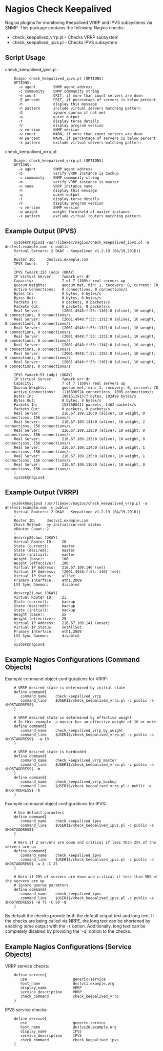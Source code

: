 Nagios Check Keepalived
=======================
Nagios plugins for monitoring Keepalived VRRP and IPVS subsystems via SNMP. This package contains the following Nagios checks:
* check_keepalived_vrrp.pl - Checks VRRP subsystem
* check_keepalived_ipvs.pl - Checks IPVS subsystem

Script Usage
------------

check_keepalived_ipvs.pl:

        Usage: check_keepalived_ipvs.pl [OPTIONS]
        OPTIONS:
          -a agent        SNMP agent address
          -c community    SNMP community string
          -e count        CRIT, if more than count servers are down
          -E percent      CRIT, if percentage of servers is below percent
          -h              display this message
          -n pattern      include virtual servers matching pattern
          -Q              ignore quorum if not met
          -q              quiet output
          -t              display terse details
          -V              display program version
          -v version      SNMP version
          -w count        WARN, if more than count servers are down
          -W percent      WARN, if percentage of servers is below percent
          -x pattern      exclude virtual servers matching pattern

check_keepalived_vrrp.pl:

        Usage: check_keepalived_vrrp.pl [OPTIONS]
        OPTIONS:
          -a agent        SNMP agent address
          -b              verify VRRP instance is backup
          -c community    SNMP community string
          -m              verify VRRP instance is master
          -n name         VRRP instance name
          -h              display this message
          -q              quiet output
          -t              display terse details
          -V              display program version
          -v version      SNMP version
          -w weight       weight threshold of master instance
          -x pattern      exclude virtual routers matching pattern


Example Output (IPVS)
---------------------

        syzdek@nagios$ /usr/libexec/nagios/check_keepalived_ipvs.pl -a dnslvs1.example.com -c public
        Virtual Servers: 2 OKAY - Keepalived v1.2.19 (04/19,2016)|
        -
        Router ID:     dnslvs1.example.com
        IPVS Count:    2
        -
        IPVS fwmark:153 (udp) (OKAY)
        IP Virtual Server:    fwmark wrr dr
        Capacity:             7 of 7 (100%) real servers up
        Quorum Weights:       quorum met, min: 1, recovery: 0, current: 70
        Active Connections:   0 connections, 0 connections/s
        Bytes In:             0 bytes, 0 bytes/s
        Bytes Out:            0 bytes, 0 bytes/s
        Packets In:           0 packets, 0 packets/s
        Packets Out:          0 packets, 0 packets/s
        Real Server:          [2001:4948:f:53::130]:0 (alive), 10 weight, 0 connections, 0 connections/s
        Real Server:          [2001:4948:f:53::131]:0 (alive), 10 weight, 0 connections, 0 connections/s
        Real Server:          [2001:4948:f:53::132]:0 (alive), 10 weight, 0 connections, 0 connections/s
        Real Server:          [2001:4948:f:53::133]:0 (alive), 10 weight, 0 connections, 0 connections/s
        Real Server:          [2001:4948:f:53::134]:0 (alive), 10 weight, 0 connections, 0 connections/s
        Real Server:          [2001:4948:f:53::135]:0 (alive), 10 weight, 0 connections, 0 connections/s
        Real Server:          [2001:4948:f:53::136]:0 (alive), 10 weight, 0 connections, 0 connections/s
        -
        IPVS fwmark:53 (udp) (OKAY)
        IP Virtual Server:    fwmark wrr dr
        Capacity:             7 of 7 (100%) real servers up
        Quorum Weights:       quorum met, min: 1, recovery: 0, current: 70
        Active Connections:   1116330524 connections, 1095 connections/s
        Bytes In:             108151191577 bytes, 102498 bytes/s
        Bytes Out:            0 bytes, 0 bytes/s
        Packets In:           1537688411 packets, 1462 packets/s
        Packets Out:          0 packets, 0 packets/s
        Real Server:          216.67.109.130:0 (alive), 10 weight, 0 connections, 156 connections/s
        Real Server:          216.67.109.131:0 (alive), 10 weight, 2 connections, 156 connections/s
        Real Server:          216.67.109.132:0 (alive), 10 weight, 0 connections, 156 connections/s
        Real Server:          216.67.109.133:0 (alive), 10 weight, 0 connections, 156 connections/s
        Real Server:          216.67.109.134:0 (alive), 10 weight, 1 connections, 156 connections/s
        Real Server:          216.67.109.135:0 (alive), 10 weight, 1 connections, 156 connections/s
        Real Server:          216.67.109.136:0 (alive), 10 weight, 0 connections, 156 connections/s
        |
        syzdek@nagios$

Example Output (VRRP)
---------------------

       syzdek@nagios$ /usr/libexec/nagios/check_keepalived_vrrp.pl -a dnslvs1.example.com -c public
        Virtual Routers: 2 OKAY - Keepalived v1.2.19 (04/19,2016)|
        -
        Router ID:     dnslvs1.example.com
        Check Method:  by initial/current states
        vRouter Count: 2
        -
        dnsvrrp20.nwc (OKAY)
        Virtual Router ID:    20
        State (current):      master
        State (desired)::     master
        State (initial):      master
        Weight (base):        100
        Weight (effective):   100
        Virtual IP Address:   216.67.109.140 (set)
        Virtual IP Address:   [2001:4948:f:53::140] (set)
        Virtual IP Status:    allSet
        Primary Interface:    eth1.2009
        LVS Sync Daemon:      disabled
        -
        dnsvrrp21.nwc (OKAY)
        Virtual Router ID:    21
        State (current):      backup
        State (desired)::     backup
        State (initial):      backup
        Weight (base):        25
        Weight (effective):   25
        Virtual IP Address:   216.67.109.141 (unset)
        Virtual IP Status:    notAllSet
        Primary Interface:    eth1.2009
        LVS Sync Daemon:      disabled
        |
        syzdek@nagios$

Example Nagios Configurations (Command Objects)
-----------------------------------------------

Example command object configurations for VRRP:

        # VRRP desired state is determined by initial state
        define command{
           command_name    check_keepalived_vrrp
           command_line    $USER1$/check_keepalived_vrrp.pl -c public -a $HOSTADDRESS$
        }
        
        # VRRP desired state is determined by effective weight
        # In this example, a master has an effective weight of 10 or more
        define command{
           command_name    check_keepalived_vrrp_by_weight
           command_line    $USER1$/check_keepalived_vrrp.pl -c public -a $HOSTADDRESS$  -w 10
        }

        # VRRP desired state is hardcoded
        define command{
           command_name    check_keepalived_vrrp_master
           command_line    $USER1$/check_keepalived_vrrp.pl -c public -a $HOSTADDRESS$ -m
        }
        define command{
           command_name    check_keepalived_vrrp_backup
           command_line    $USER1$/check_keepalived_vrrp.pl-c public -a $HOSTADDRESS$ -b
        }

Example command object configurations for IPVS:

        # Use default paramters
        define command{
           command_name    check_keepalived_ipvs
           command_line    $USER1$/check_keepalived_ipvs.pl -c public -a $HOSTADDRESS$
        }
        
        # Warn if 2 servers are down and critical if less than 25% of the servers are up
        define command{
           command_name    check_keepalived_ipvs
           command_line    $USER1$/check_keepalived_ipvs.pl -c public -a $HOSTADDRESS$ -w 2 -C 25
        }
        
        # Warn if 25% of servers are down and critical if less than 50% of the servers are up
        # ignore quorum paramters
        define command{
           command_name    check_keepalived_ipvs
           command_line    $USER1$/check_keepalived_ipvs.pl -c public -a $HOSTADDRESS$ -W 75 -C 50 -Q
        }

By default the checks provide both the default output text and long text.  If the checks are being called
via NRPE, the long text can be shortened by enabling terse output with the `-t` option. Additionally, long
text can be completely disabled by providing the '-q' option to the checks.

Example Nagios Configurations (Service Objects)
-----------------------------------------------

VRRP service checks:

        define service{
           use                     generic-service
           host_name               dnslvs1.example.org
           display_name            VRRP
           service_description     VRRP
           check_command           check_keepalived_vrrp
        }

IPVS service checks:

        define service{
           use                     generic-service
           host_name               dnslvs20.example.org
           display_name            IPVS
           service_description     IPVS
           check_command           check_keepalived_ipvs
        }

